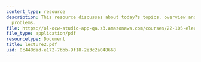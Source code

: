 ```yaml
---
content_type: resource
description: This resource discusses about today?s topics, overview and simple 1-D
  problems.
file: https://ol-ocw-studio-app-qa.s3.amazonaws.com/courses/22-105-electromagnetic-interactions-fall-2005/0c448dade1727bbb9f182e3c2a048668_lecture2.pdf
file_type: application/pdf
resourcetype: Document
title: lecture2.pdf
uid: 0c448dad-e172-7bbb-9f18-2e3c2a048668
---
```


